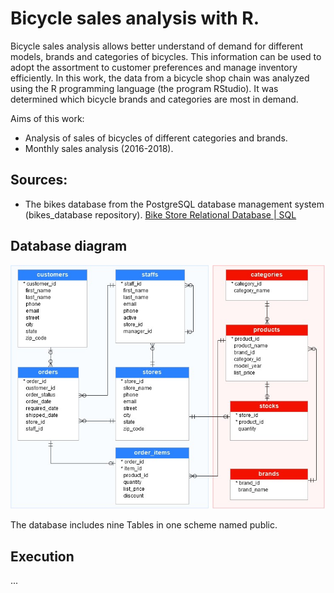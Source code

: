 # Bicycle sales analysis with R.

Bicycle sales analysis allows better understand of demand for different models, brands and categories of bicycles. This information can be used to adopt  the assortment to customer preferences and manage inventory efficiently.
In this work, the data from a bicycle shop chain was analyzed using the R programming language (the program RStudio). It was determined which bicycle brands and categories are most in demand.

Aims of this work:
+ Analysis of sales of bicycles of different categories and brands.
+ Monthly sales analysis (2016-2018).

## Sources:
+ The bikes database from the PostgreSQL database management system (bikes_database repository).
 [Bike Store Relational Database | SQL](https://www.kaggle.com/datasets/dillonmyrick/bike-store-sample-database/data)


## Database diagram
![Schema](https://github.com/troldata/bikes_database/blob/dev/database_diagram.jpg)

The database includes nine Tables in one scheme named public.

## Execution
...



